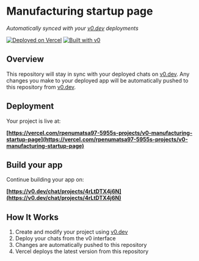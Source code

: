 # Manufacturing startup page

*Automatically synced with your [v0.dev](https://v0.dev) deployments*

[![Deployed on Vercel](https://img.shields.io/badge/Deployed%20on-Vercel-black?style=for-the-badge&logo=vercel)](https://vercel.com/rpenumatsa97-5955s-projects/v0-manufacturing-startup-page)
[![Built with v0](https://img.shields.io/badge/Built%20with-v0.dev-black?style=for-the-badge)](https://v0.dev/chat/projects/4rLtDTX4j6N)

## Overview

This repository will stay in sync with your deployed chats on [v0.dev](https://v0.dev).
Any changes you make to your deployed app will be automatically pushed to this repository from [v0.dev](https://v0.dev).

## Deployment

Your project is live at:

**[https://vercel.com/rpenumatsa97-5955s-projects/v0-manufacturing-startup-page](https://vercel.com/rpenumatsa97-5955s-projects/v0-manufacturing-startup-page)**

## Build your app

Continue building your app on:

**[https://v0.dev/chat/projects/4rLtDTX4j6N](https://v0.dev/chat/projects/4rLtDTX4j6N)**

## How It Works

1. Create and modify your project using [v0.dev](https://v0.dev)
2. Deploy your chats from the v0 interface
3. Changes are automatically pushed to this repository
4. Vercel deploys the latest version from this repository